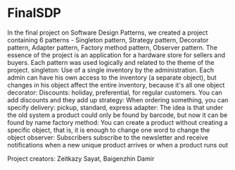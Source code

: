 # FinalSDP
In the final project on Software Design Patterns, we created a project containing 6 patterns - Singleton pattern, Strategy pattern, Decorator pattern, Adapter pattern, Factory method pattern, Observer pattern. 
The essence of the project is an application for a hardware store for sellers and buyers. Each pattern was used logically and related to the theme of the project.
singleton:
Use of a single inventory by the administration. Each admin can have his own access to the inventory (a separate object), but changes in his object affect the entire inventory, because it's all one object
decorator:
Discounts: holiday, preferential, for regular customers. You can add discounts and they add up
strategy:
When ordering something, you can specify delivery: pickup, standard, express
adapter:
The idea is that under the old system a product could only be found by barcode, but now it can be found by name
factory method:
You can create a product without creating a specific object, that is, it is enough to change one word to change the object
observer:
Subscribers subscribe to the newsletter and receive notifications when a new unique product arrives or when a product runs out

Project creators: Zeitkazy Sayat, Baigenzhin Damir
